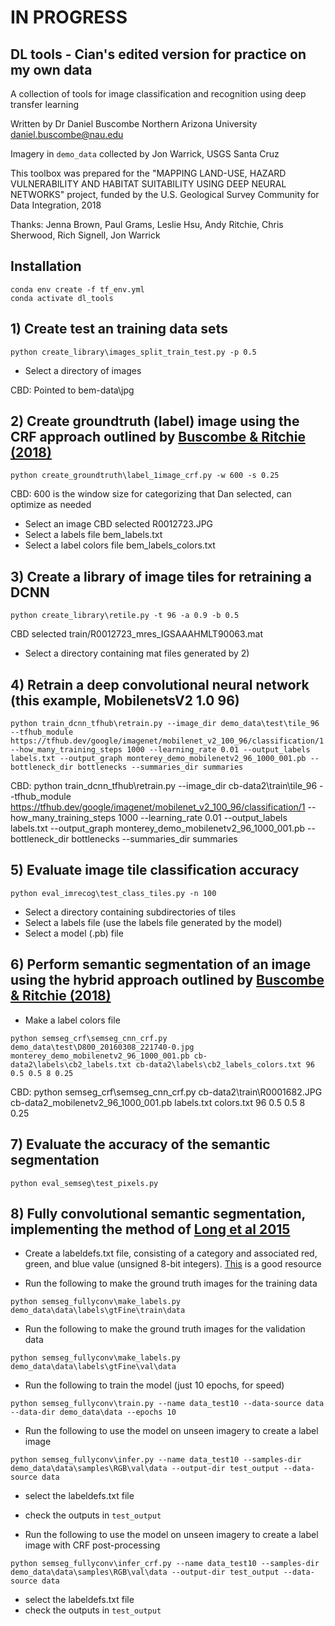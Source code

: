 # IN PROGRESS
## DL tools - Cian's edited version for practice on my own data

A collection of tools for image classification and recognition using deep transfer learning

Written by Dr Daniel Buscombe
Northern Arizona University
daniel.buscombe@nau.edu

Imagery in ```demo_data``` collected by Jon Warrick, USGS Santa Cruz

This toolbox was prepared for the "MAPPING LAND-USE, HAZARD VULNERABILITY AND HABITAT SUITABILITY USING DEEP NEURAL NETWORKS" project, funded by the U.S. Geological Survey Community for Data Integration, 2018

Thanks: Jenna Brown, Paul Grams, Leslie Hsu, Andy Ritchie, Chris Sherwood, Rich Signell, Jon Warrick


## Installation

```
conda env create -f tf_env.yml  
conda activate dl_tools
```


## 1) Create test an training data sets

```
python create_library\images_split_train_test.py -p 0.5
```

* Select a directory of images

CBD: Pointed to bem-data\jpg

## 2) Create groundtruth (label) image using the CRF approach outlined by [Buscombe & Ritchie (2018)](http://www.mdpi.com/2076-3263/8/7/244/pdf)

```
python create_groundtruth\label_1image_crf.py -w 600 -s 0.25
```
CBD: 600 is the window size for categorizing that Dan selected, can optimize as needed

* Select an image CBD selected R0012723.JPG
* Select a labels file bem_labels.txt
* Select a label colors file bem_labels_colors.txt


## 3) Create a library of image tiles for retraining a DCNN

```
python create_library\retile.py -t 96 -a 0.9 -b 0.5
```
CBD selected train/R0012723_mres_IGSAAAHMLT90063.mat

* Select a directory containing mat files generated by 2)


## 4) Retrain a deep convolutional neural network (this example, MobilenetsV2 1.0 96)

```
python train_dcnn_tfhub\retrain.py --image_dir demo_data\test\tile_96 --tfhub_module https://tfhub.dev/google/imagenet/mobilenet_v2_100_96/classification/1 --how_many_training_steps 1000 --learning_rate 0.01 --output_labels labels.txt --output_graph monterey_demo_mobilenetv2_96_1000_001.pb --bottleneck_dir bottlenecks --summaries_dir summaries
```

CBD: python train_dcnn_tfhub\retrain.py --image_dir cb-data2\train\tile_96 --tfhub_module https://tfhub.dev/google/imagenet/mobilenet_v2_100_96/classification/1 --how_many_training_steps 1000 --learning_rate 0.01 --output_labels labels.txt --output_graph monterey_demo_mobilenetv2_96_1000_001.pb --bottleneck_dir bottlenecks --summaries_dir summaries

## 5) Evaluate image tile classification accuracy

```
python eval_imrecog\test_class_tiles.py -n 100
```

* Select a directory containing subdirectories of tiles
* Select a labels file (use the labels file generated by the model)
* Select a model (.pb) file


## 6) Perform semantic segmentation of an image using the hybrid approach outlined by [Buscombe & Ritchie (2018)](http://www.mdpi.com/2076-3263/8/7/244/pdf)

* Make a label colors file 

```
python semseg_crf\semseg_cnn_crf.py demo_data\test\D800_20160308_221740-0.jpg monterey_demo_mobilenetv2_96_1000_001.pb cb-data2\labels\cb2_labels.txt cb-data2\labels\cb2_labels_colors.txt 96 0.5 0.5 8 0.25
```

CBD: python semseg_crf\semseg_cnn_crf.py cb-data2\train\R0001682.JPG cb-data2_mobilenetv2_96_1000_001.pb labels.txt colors.txt 96 0.5 0.5 8 0.25

## 7) Evaluate the accuracy of the semantic segmentation 

```
python eval_semseg\test_pixels.py
```


## 8) Fully convolutional semantic segmentation, implementing the method of [Long et al 2015](https://people.eecs.berkeley.edu/~jonlong/long_shelhamer_fcn.pdf) 

* Create a labeldefs.txt file, consisting of a category and associated red, green, and blue value (unsigned 8-bit integers). [This](https://www.webpagefx.com/web-design/hex-to-rgb/) is a good resource

* Run the following to make the ground truth images for the training data

```
python semseg_fullyconv\make_labels.py demo_data\data\labels\gtFine\train\data
```

* Run the following to make the ground truth images for the validation data

```
python semseg_fullyconv\make_labels.py demo_data\data\labels\gtFine\val\data
```

* Run the following to train the model (just 10 epochs, for speed)

```
python semseg_fullyconv\train.py --name data_test10 --data-source data --data-dir demo_data\data --epochs 10
```

* Run the following to use the model on unseen imagery to create a label image

```
python semseg_fullyconv\infer.py --name data_test10 --samples-dir demo_data\data\samples\RGB\val\data --output-dir test_output --data-source data
```

* select the labeldefs.txt file
* check the outputs in ```test_output```



* Run the following to use the model on unseen imagery to create a label image with CRF post-processing

```
python semseg_fullyconv\infer_crf.py --name data_test10 --samples-dir demo_data\data\samples\RGB\val\data --output-dir test_output --data-source data
```

* select the labeldefs.txt file
* check the outputs in ```test_output```










